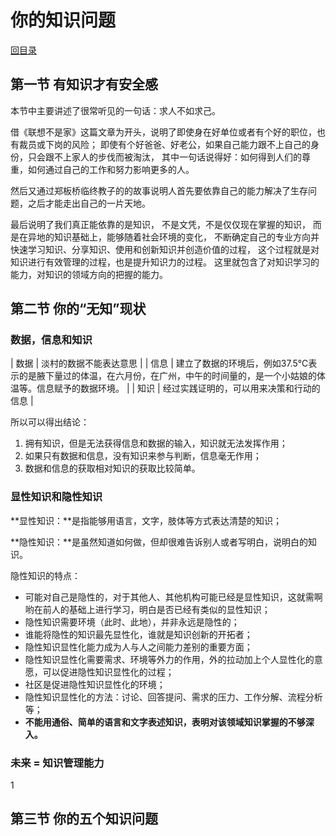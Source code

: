 # 你的知识问题

[回目录](index.md)

## 第一节 有知识才有安全感

本节中主要讲述了很常听见的一句话：求人不如求己。

借《联想不是家》这篇文章为开头，说明了即使身在好单位或者有个好的职位，也有裁员或下岗的风险；
即使有个好爸爸、好老公，如果自己能力跟不上自己的身份，只会跟不上家人的步伐而被淘汰，
其中一句话说得好：如何得到人们的尊重，如何通过自己的工作和努力影响更多的人。

然后又通过郑板桥临终教子的的故事说明人首先要依靠自己的能力解决了生存问题，之后才能走出自己的一片天地。

最后说明了我们真正能依靠的是知识，
不是文凭，不是仅仅现在掌握的知识，
而是在异地的知识基础上，能够随着社会环境的变化，
不断确定自己的专业方向并快速学习知识、分享知识、使用和创新知识并创造价值的过程，
这个过程就是对知识进行有效管理的过程，也是提升知识力的过程。
这里就包含了对知识学习的能力，对知识的领域方向的把握的能力。


## 第二节 你的“无知”现状

### 数据，信息和知识

| 数据 | 淡村的数据不能表达意思 |
| 信息 | 建立了数据的环境后，例如37.5℃表示的是腋下量过的体温，在六月份，在广州，中午的时间量的，是一个小姑娘的体温等。信息赋予的数据环境。 |
| 知识 | 经过实践证明的，可以用来决策和行动的信息 |

所以可以得出结论：

1. 拥有知识，但是无法获得信息和数据的输入，知识就无法发挥作用；
2. 如果只有数据和信息，没有知识来参与判断，信息毫无作用；
3. 数据和信息的获取相对知识的获取比较简单。

### 显性知识和隐性知识

**显性知识：**是指能够用语言，文字，肢体等方式表达清楚的知识；

**隐性知识：**是虽然知道如何做，但却很难告诉别人或者写明白，说明白的知识。

隐性知识的特点：
 - 可能对自己是隐性的，对于其他人、其他机构可能已经是显性知识，这就需啊哟在前人的基础上进行学习，明白是否已经有类似的显性知识；
 - 隐性知识需要环境（此时、此地），并非永远是隐性的；
 - 谁能将隐性的知识最先显性化，谁就是知识创新的开拓者；
 - 隐性知识显性化能力成为人与人之间能力差别的重要方面；
 - 隐性知识显性化需要需求、环境等外力的作用，外的拉动加上个人显性化的意愿，可以促进隐性知识显性化的过程；
 - 社区是促进隐性知识显性化的环境；
 - 隐性知识显性化的方法：讨论、回答提问、需求的压力、工作分解、流程分析等；
 - **不能用通俗、简单的语言和文字表述知识，表明对该领域知识掌握的不够深入。**
 
 ### 未来 = 知识管理能力
 
 
1
## 第三节 你的五个知识问题
